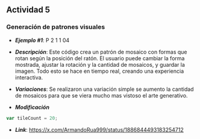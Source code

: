 ## Actividad 5

### Generación de patrones visuales

- ***Ejemplo #1***: P 2 1 1 04

- ***Descripción***: Este código crea un patrón de mosaico con formas que rotan según la posición del ratón. El usuario puede cambiar la forma mostrada, ajustar la rotación y la cantidad de mosaicos, y guardar la imagen. Todo esto se hace en tiempo real, creando una experiencia interactiva.

- ***Variaciones***: Se realizaron una variación simple se aumento la cantidad de mosaicos para que se viera mucho mas vistoso el arte generativo.

- ***Modificación***
```js
var tileCount = 20;
```

- ***Link***: https://x.com/ArmandoRua999/status/1886844493183254712











































